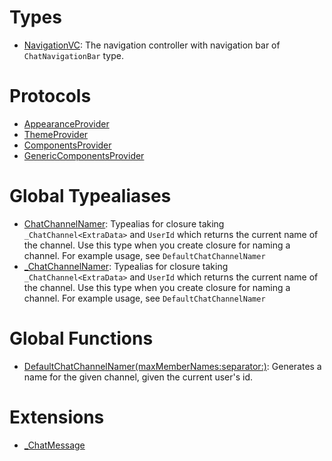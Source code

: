 # Types

  - [NavigationVC](/NavigationVC):
    The navigation controller with navigation bar of `ChatNavigationBar` type.

# Protocols

  - [AppearanceProvider](/AppearanceProvider)
  - [ThemeProvider](/ThemeProvider)
  - [ComponentsProvider](/ComponentsProvider)
  - [GenericComponentsProvider](/GenericComponentsProvider)

# Global Typealiases

  - [ChatChannelNamer](/ChatChannelNamer):
    Typealias for closure taking `_ChatChannel<ExtraData>` and `UserId` which returns
    the current name of the channel. Use this type when you create closure for naming a channel.
    For example usage, see `DefaultChatChannelNamer`
  - [\_ChatChannelNamer](/_ChatChannelNamer):
    Typealias for closure taking `_ChatChannel<ExtraData>` and `UserId` which returns
    the current name of the channel. Use this type when you create closure for naming a channel.
    For example usage, see `DefaultChatChannelNamer`

# Global Functions

  - [DefaultChatChannelNamer(maxMemberNames:​separator:​)](/DefaultChatChannelNamer\(maxMemberNames:separator:\)):
    Generates a name for the given channel, given the current user's id.

# Extensions

  - [\_ChatMessage](/_ChatMessage)
